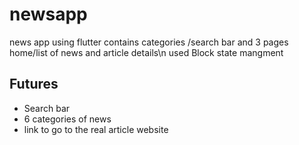 # newsapp

 news app using flutter contains categories /search bar and 3 pages home/list of news and article details\n
used Block state mangment

## Futures
* Search bar 
* 6 categories of news
* link to go to the real article website

